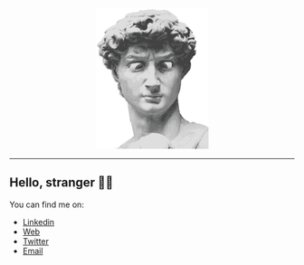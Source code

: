 <center>
    <img src="assets/gif/loading.gif" width="200px">
</center>

<hr>

## Hello, stranger 🖖🏻
You can find me on:
- [Linkedin](https://www.linkedin.com/in/guilherme-haschel-52738282)
- [Web](https://ghaschel.dev/)
- [Twitter](https://twitter.com/echo__off)
- [Email](mailto:ghaschel@gmail.com)